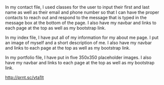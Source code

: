 In my contact file, I used classes for the user to input their first and last name as well as their email and phone number so that I can have the proper contacts to reach out and respond to the message that is typed in the message box at the bottom of the page.  I also have my navbar and links to each page at the top as well as my bootstrap link.

In my index file, I have put all of my information for my about me page. I put an image of myself and a short description of me.  I also have my navbar and links to each page at the top as well as my bootstrap link.

In my portfolio file, I have put in five 350x350 placeholder images. I also have my navbar and links to each page at the top as well as my bootstrap link.

http://prnt.sc/vta1lt

